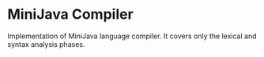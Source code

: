 # MiniJava Compiler
Implementation of MiniJava language compiler. It covers only the lexical and syntax analysis phases.
